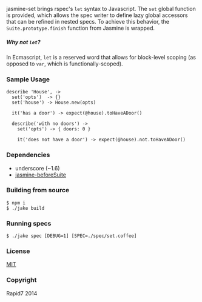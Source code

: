 jasmine-set brings rspec's `let` syntax to Javascript. The `set` global function is provided, which allows the spec writer to define lazy global accessors that can be refined in nested specs. To achieve this behavior, the `Suite.prototype.finish` function from Jasmine is wrapped.

##### Why not `let`?

In Ecmascript, `let` is a reserved word that allows for block-level scoping (as opposed to `var`, which is functionally-scoped).

### Sample Usage

    describe 'House', ->
      set('opts')  -> {}
      set('house') -> House.new(opts)

      it('has a door') -> expect(@house).toHaveADoor()

      describe('with no doors') ->
        set('opts') -> { doors: 0 }

        it('does not have a door') -> expect(@house).not.toHaveADoor()

### Dependencies

- underscore (~1.6)
- [jasmine-beforeSuite](https://github.com/jvennix-r7/jasmine-beforeSuite)

### Building from source

    $ npm i
    $ ./jake build

### Running specs

    $ ./jake spec [DEBUG=1] [SPEC=./spec/set.coffee]

### License

[MIT](http://en.wikipedia.org/wiki/MIT_License)

### Copyright

Rapid7 2014
